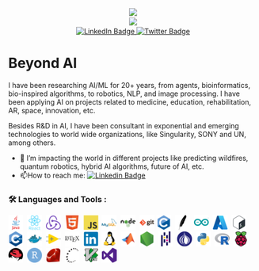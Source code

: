 <div id="header" align="center">
  <img src="https://github.com/jovandavid/img/assets/1300009/9fb2af14-bacb-486c-aeed-a315cba7dce3" width="140"/>
</div>
<div id="header" align="center">
  <img src="https://github.com/jovandavid/img/assets/1300009/10a4a3ea-95fa-4fff-8d14-778ad4194975" width="140"/>
</div>
<div id="badges" align="center">
  <a href="https://www.linkedin.com/in/jovandavid/">
    <img src="https://img.shields.io/badge/linkedin-blue" alt="LinkedIn Badge"/>
  </a>
  <a href="(https://twitter.com/jovandavid)">
    <img src="https://img.shields.io/badge/X-black" alt="Twitter Badge"/>
  </a>
</div>

# Beyond AI
I have been researching AI/ML for 20+ years, from agents, bioinformatics, bio-inspired algorithms, to robotics, NLP, and image processing.  I have been applying AI on projects related to medicine, education, rehabilitation, AR, space, innovation, etc. 

Besides R&D in AI, I have been consultant in exponential and emerging technologies to world wide organizations, like Singularity, SONY and UN, among others. 

- :telescope: I’m impacting the world in different projects like predicting wildfires, quantum robotics, hybrid AI algorithms, future of AI, etc.
- :mailbox:How to reach me: [![Linkedin Badge](https://img.shields.io/badge/linkedin-blue)](https://www.linkedin.com/in/jovandavid/)

### :hammer_and_wrench: Languages and Tools :
<div>
  <img src="https://github.com/devicons/devicon/blob/master/icons/java/java-original-wordmark.svg" title="Java" alt="Java" width="30" height="30"/>&nbsp;
  <img src="https://github.com/devicons/devicon/blob/master/icons/react/react-original-wordmark.svg" title="React" alt="React" width="30" height="30"/>&nbsp;
  <img src="https://github.com/devicons/devicon/blob/master/icons/redux/redux-original.svg" title="Redux" alt="Redux " width="30" height="30"/>&nbsp;
  <img src="https://github.com/devicons/devicon/blob/master/icons/html5/html5-original.svg" title="HTML5" alt="HTML" width="30" height="30"/>&nbsp;
  <img src="https://github.com/devicons/devicon/blob/master/icons/javascript/javascript-original.svg" title="JavaScript" alt="JavaScript" width="30" height="30"/>&nbsp;
  <img src="https://github.com/devicons/devicon/blob/master/icons/mysql/mysql-original-wordmark.svg" title="MySQL"  alt="MySQL" width="30" height="30"/>&nbsp;
  <img src="https://github.com/devicons/devicon/blob/master/icons/nodejs/nodejs-original-wordmark.svg" title="NodeJS" alt="NodeJS" width="30" height="30"/>&nbsp;
  <img src="https://github.com/devicons/devicon/blob/master/icons/git/git-original-wordmark.svg" title="Git" alt="Git" width="30" height="30"/>
<img src="https://github.com/devicons/devicon/blob/master/icons/c/c-original.svg" title=“C” alt=“C” width="30" height="30"/>&nbsp;
<img src="https://github.com/devicons/devicon/blob/master/icons/apache/apache-plain.svg" title=“Apache” alt=“Apache” width="30" height="30"/>&nbsp;
<img src="https://github.com/devicons/devicon/blob/master/icons/arduino/arduino-original.svg" title=“Arduino” alt=“Arduino” width="30" height="30"/>&nbsp;
<img src="https://github.com/devicons/devicon/blob/master/icons/azure/azure-original.svg" title=“Azure” alt=“Azure” width="30" height="30"/>&nbsp;
<img src="https://github.com/devicons/devicon/blob/master/icons/bash/bash-original.svg" title=“Bash” alt=“Bash” width="30" height="30"/>&nbsp;
<img src="https://github.com/devicons/devicon/blob/master/icons/cplusplus/cplusplus-original.svg" title=“C++” alt=“C++” width="30" height="30"/>&nbsp;
<img src="https://github.com/devicons/devicon/blob/master/icons/docker/docker-original.svg" title=“Docker” alt=“Docker” width="30" height="30"/>&nbsp;
<img src="https://github.com/devicons/devicon/blob/master/icons/labview/labview-original.svg" title=“Labview” alt=“Labview” width="30" height="30"/>&nbsp;
<img src="https://github.com/devicons/devicon/blob/master/icons/latex/latex-original.svg" title=“latex” alt=“latex” width="30" height="30"/>&nbsp;
<img src="https://github.com/devicons/devicon/blob/master/icons/linkedin/linkedin-original.svg" title=“LN” alt=“linkedin” width="30" height="30"/>&nbsp;
<img src="https://github.com/devicons/devicon/blob/master/icons/linux/linux-original.svg" title=“Linux” alt=“Linux” width="30" height="30"/>&nbsp;
<img src="https://github.com/devicons/devicon/blob/master/icons/matlab/matlab-original.svg" title=“Matlab” alt=“Malab” width="30" height="30"/>&nbsp;
<img src="https://github.com/devicons/devicon/blob/master/icons/nodejs/nodejs-original.svg" title=“NodeJS” alt="NodeJS" width="30" height="30"/>&nbsp;
<img src="https://github.com/devicons/devicon/blob/master/icons/pandas/pandas-original.svg" title=“Pandas” alt=“Pandas” width="30" height="30"/>&nbsp;
<img src="https://github.com/devicons/devicon/blob/master/icons/perl/perl-original.svg" title=“Perl alt=“Perl” width="30" height="30"/>&nbsp;
<img src="https://github.com/devicons/devicon/blob/master/icons/python/python-original.svg" title=“Python” alt=“Python” width="30" height="30"/>&nbsp;
<img src="https://github.com/devicons/devicon/blob/master/icons/r/r-original.svg" title=“R” alt=“R” width="30" height="30"/>&nbsp;
<img src="https://github.com/devicons/devicon/blob/master/icons/raspberrypi/raspberrypi-original.svg" title="raspberrypi" alt="raspberrypi" width="30" height="30"/>&nbsp;
<img src="https://github.com/devicons/devicon/blob/master/icons/redhat/redhat-original.svg" title="redhat" alt="redhat" width="30" height="30"/>&nbsp;
<img src="https://github.com/devicons/devicon/blob/master/icons/rstudio/rstudio-original.svg" title=“RStudio” alt="RStudio" width="30" height="30"/>&nbsp;
<img src="https://github.com/devicons/devicon/blob/master/icons/ruby/ruby-original.svg" title=“Ruby” alt=“Ruby” width="30" height="30"/>&nbsp;
<img src="https://github.com/devicons/devicon/blob/master/icons/ssh/ssh-original.svg" title=“SSH” alt=“SSH” width="30" height="30"/>&nbsp;
<img src="https://github.com/devicons/devicon/blob/master/icons/vim/vim-original.svg" title=“vim” alt=“vim” width="30" height="30"/>&nbsp;
<img src="https://github.com/devicons/devicon/blob/master/icons/visualstudio/visualstudio-plain.svg" title="visualstudio" alt="visualstudio" width="30" height="30"/>&nbsp;
</div>

<!--
**jovandavid/jovandavid** is a ✨ _special_ ✨ repository because its `README.md` (this file) appears on your GitHub profile.

Here are some ideas to get you started:

- 🔭 I’m currently working on ...
- 🌱 I’m currently learning ...
- 👯 I’m looking to collaborate on ...
- 🤔 I’m looking for help with ...
- 💬 Ask me about ...
- 📫 How to reach me: ...
- 😄 Pronouns: ...
- ⚡ Fun fact: ...

Others:
</a>
  <a href="https://www.youtube.com/@JovanDavidRebolledoMendez/videos">
    <img src="https://img.shields.io/badge/YouTube-red?style=for-the-badge&logo=youtube&logoColor=white" alt="Youtube Badge"/>

# 👯 I’m looking to collaborate on:

# 🤔 I’m looking for help with:

# Current Projects

# 💬 Ask me about ...

# 📫 How to reach me: ...


- :seedling: Exploring Technical Content Writing.

- :zap: In my free time, I solve problems on GeeksforGeeks and read tech articles.

https://img.shields.io/badge/Twitter-blue?style=for-the-badge&logo=twitter&logoColor=white

-->
